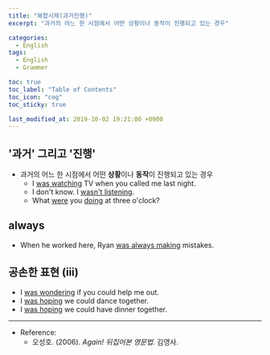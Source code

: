 ```yaml
---
title: "복합시제(과거진행)"
excerpt: "과거의 어느 한 시점에서 어떤 상황이나 동작이 진행되고 있는 경우"

categories:
  - English
tags:
  - English
  - Grammer

toc: true 
toc_label: "Table of Contents" 
toc_icon: "cog"
toc_sticky: true 

last_modified_at: 2019-10-02 19:21:00 +0900
---
```


## '과거' 그리고 '진행'
* 과거의 어느 한 시점에서 어떤 **상황**이나 **동작**이 진행되고 있는 경우
    * I <u>was watching</u> TV when you called me last night.
    * I don't know. I <u>wasn't listening</u>.
    * What <u>were</u> you <u>doing</u> at three o'clock?

## always
* When he worked here, Ryan <u>was always making</u> mistakes.

## 공손한 표현 (iii)
* I <u>was wondering</u> if you could help me out.
* I <u>was hoping</u> we could dance together.
* I <u>was hoping</u> we could have dinner together.

*** 

* Reference: 
    * 오성호. (2006). *Again! 뒤집어본 영문법*. 김영사.

